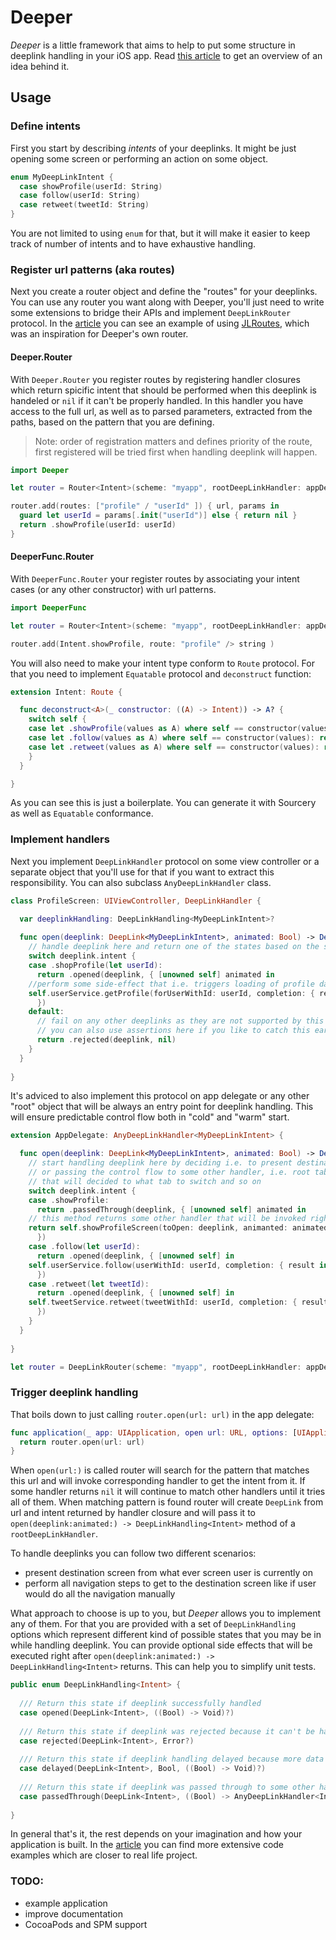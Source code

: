 # Deeper

*Deeper* is a little framework that aims to help to put some structure in deeplink handling in your iOS app. Read [this article](http://ilya.puchka.me/deeplinks-no-brainer/) to get an overview of an idea behind it.

## Usage

### Define intents

First you start by describing *intents* of your deeplinks. It might be just opening some screen or performing an action on some object.

```swift
enum MyDeepLinkIntent {
  case showProfile(userId: String)
  case follow(userId: String)
  case retweet(tweetId: String)
}
```

You are not limited to using `enum` for that, but it will make it easier to keep track of number of intents and to have exhaustive handling.

### Register url patterns (aka routes)

Next you create a router object and define the "routes" for your deeplinks. You can use any router you want along with Deeper, you'll just need to write some extensions to bridge their APIs and implement `DeepLinkRouter` protocol. In the [article](http://ilya.puchka.me/deeplinks-no-brainer/) you can see an example of using [JLRoutes](https://github.com/joeldev/JLRoutes), which was an inspiration for Deeper's own router.

#### Deeper.Router

With `Deeper.Router` you register routes by registering handler closures which return spicific intent that should be performed when this deeplink is handeled or `nil` if it can't be properly handled. In this handler you have access to the full url, as well as to parsed parameters, extracted from the paths, based on the pattern that you are defining.

> Note: order of registration matters and defines priority of the route, first registered will be tried first when handling deeplink will happen.

```swift
import Deeper

let router = Router<Intent>(scheme: "myapp", rootDeepLinkHandler: appDelegate)

router.add(routes: ["profile" / "userId" ]) { url, params in 
  guard let userId = params[.init("userId")] else { return nil }
  return .showProfile(userId: userId)
}
```

#### DeeperFunc.Router

With `DeeperFunc.Router` your register routes by associating your intent cases (or any other constructor) with url patterns.

```swift
import DeeperFunc

let router = Router<Intent>(scheme: "myapp", rootDeepLinkHandler: appDelegate)

router.add(Intent.showProfile, route: "profile" /> string )
```

You will also need to make your intent type conform to `Route` protocol. For that you need to implement `Equatable` protocol and `deconstruct` function:

```swift
extension Intent: Route {

  func deconstruct<A>(_ constructor: ((A) -> Intent)) -> A? {
    switch self {
    case let .showProfile(values as A) where self == constructor(values): return values
    case let .follow(values as A) where self == constructor(values): return values
    case let .retweet(values as A) where self == constructor(values): return values
    }
  } 

}
```

As you can see this is just a boilerplate. You can generate it with Sourcery as well as `Equatable` conformance.


### Implement handlers

Next you implement `DeepLinkHandler` protocol on some view controller or a separate object that you'll use for that if you want to extract this responsibility. You can also subclass `AnyDeepLinkHandler` class.

```swift
class ProfileScreen: UIViewController, DeepLinkHandler {

  var deeplinkHandling: DeepLinkHandling<MyDeepLinkIntent>?
	
  func open(deeplink: DeepLink<MyDeepLinkIntent>, animated: Bool) -> DeepLinkHandling<MyDeepLinkIntent> {
    // handle deeplink here and return one of the states based on the state of the app
    switch deeplink.intent {
    case .shopProfile(let userId):
      return .opened(deeplink, { [unowned self] animated in 
	//perform some side-effect that i.e. triggers loading of profile data
	self.userService.getProfile(forUserWithId: userId, completion: { result in self.updateView(result) })
      })
    default:
      // fail on any other deeplinks as they are not supported by this screen
      // you can also use assertions here if you like to catch this earlier
      return .rejected(deeplink, nil)
    }
  }
  
}
```

It's adviced to also implement this protocol on app delegate or any other "root" object that will be always an entry point for deeplink handling. This will ensure predictable control flow both in "cold" and "warm" start.

```swift
extension AppDelegate: AnyDeepLinkHandler<MyDeepLinkIntent> {

  func open(deeplink: DeepLink<MyDeepLinkIntent>, animated: Bool) -> DeepLinkHandling<MyDeepLinkIntent> {
    // start handling deeplink here by deciding i.e. to present destination screen modally
    // or passing the control flow to some other handler, i.e. root tab bar controller
    // that will decided to what tab to switch and so on
    switch deeplink.intent {
    case .showProfile:
      return .passedThrough(deeplink, { [unowned self] animated in 
	// this method returns some other handler that will be invoked right after this closure returns
	return self.showProfileScreen(toOpen: deeplink, animanted: animated)
      })
    case .follow(let userId):
      return .opened(deeplink, { [unowned self] in
	self.userService.follow(userWithId: userId, completion: { result in self.showUserMessage(result) })
      })
    case .retweet(let tweetId):
      return .opened(deeplink, { [unowned self] in
	self.tweetService.retweet(tweetWithId: userId, completion: { result in self.showUserMessage(result) })
      })
    }
  }
  
}

let router = DeepLinkRouter(scheme: "myapp", rootDeepLinkHandler: appDelegate)
```

### Trigger deeplink handling

That boils down to just calling `router.open(url: url)` in the app delegate:

```swift
func application(_ app: UIApplication, open url: URL, options: [UIApplicationOpenURLOptionsKey : Any] = [:]) -> Bool {
  return router.open(url: url)
}
```

When `open(url:)` is called router will search for the pattern that matches this url and will invoke corresponding handler to get the intent from it. If some handler returns `nil` it will continue to match other handlers until it tries all of them. When matching pattern is found router will create `DeepLink` from url and intent returned by handler closure and will pass it to `open(deeplink:animated:) -> DeepLinkHandling<Intent>` method of a `rootDeepLinkHandler`.

To handle deeplinks you can follow two different scenarios:

- present destination screen from what ever screen user is currently on
- perform all navigation steps to get to the destination screen like if user would do all the navigation manually 

What approach to choose is up to you, but *Deeper* allows you to implement any of them. For that you are provided with a set of `DeepLinkHandling` options which represent different kind of possible states that you may be in while handling deeplink. You can provide optional side effects that will be executed right after `open(deeplink:animated:) -> DeepLinkHandling<Intent>` returns. This can help you to simplify unit tests.

```swift
public enum DeepLinkHandling<Intent> {
    
  /// Return this state if deeplink successfully handled
  case opened(DeepLink<Intent>, ((Bool) -> Void)?)
    
  /// Return this state if deeplink was rejected because it can't be handeled, with optional error
  case rejected(DeepLink<Intent>, Error?)
    
  /// Return this state if deeplink handling delayed because more data is needed
  case delayed(DeepLink<Intent>, Bool, ((Bool) -> Void)?)
    
  /// Return this state if deeplink was passed through to some other handler
  case passedThrough(DeepLink<Intent>, ((Bool) -> AnyDeepLinkHandler<Intent>)?)
    
}

```

In general that's it, the rest depends on your imagination and how your application is built. In the [article](http://ilya.puchka.me/deeplinks-no-brainer/) you can find more extensive code examples which are closer to real life project.

### TODO:

- example application
- improve documentation
- CocoaPods and SPM support

